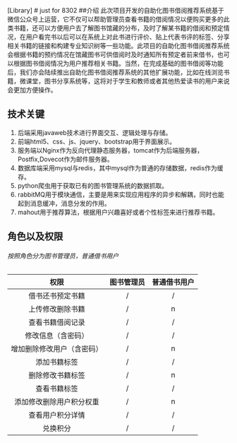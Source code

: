 [Library] # just for 8302
##介绍
此次项目开发的自助化图书借阅推荐系统基于微信公众号上运营，它不仅可以帮助管理员查看书籍的借阅情况以便购买更多的此类书籍，还可以方便用户去了解图书馆藏的分布，及时了解某书籍的借阅和预定情况，在用户看完书以后可以在系统上对此书进行评价、贴上代表书评的标签、分享相关书籍的链接和构建专业知识树等一些功能。此项目的自助化图书借阅推荐系统会根据书籍的预约情况在馆藏图书可供借阅时及时通知所有预定者前来借书，也可以根据图书借阅情况为用户推荐相关书籍。当然，在完成基础的图书借阅等功能后，我们亦会陆续推出自助化图书借阅推荐系统的其他扩展功能，比如在线浏览书籍，微课堂，图书分享系统等，这将对于学生和教师或者其他热爱读书的用户来说会更加方便操作。
## 技术关键
1. 后端采用javaweb技术进行界面交互、逻辑处理与存储。
2. 前端html5、css、js、jquery、bootstrap用于界面展示。
3. 服务端以Nginx作为反向代理静态服务器，tomcat作为后端服务器，Postfix,Dovecot作为邮件服务器。
4. 数据库端采用mysql与redis，其中mysql作为普通的存储数据，redis作为缓存。
5. python爬虫用于获取已有的图书管理系统的数据抓取。
6. rabbitMQ用于模块通信，主要是用来实现应用程序的异步和解耦，同时也能起到消息缓冲，消息分发的作用。
7. mahout用于推荐算法，根据用户兴趣喜好或者个性标签来进行推荐书籍。
## 角色以及权限
###### 按照角色分为图书管理员，普通借书用户
权限 | 图书管理员 | 普通借书用户
:----:|:---------:|:-----------:
借书还书预定书籍|/|/
上传修改删除书籍|/|n
查看书籍借阅记录|/|/
修改信息（含密码）|/|/
增加删除修改用户（含密码）|/|n
添加书籍标签|/|/
删除修改书籍标签|/|n
查看书籍标签|/|/
添加修改删除用户积分权重|/|n
查看用户积分详情|/|/
兑换积分|/|/

